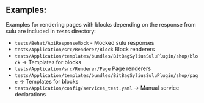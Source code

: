 ## Examples:

Examples for rendering pages with blocks depending on the response from sulu are included in `tests` directory:

- `tests/Behat/ApiResponseMock` - Mocked sulu responses
- `tests/Application/src/Renderer/Block` Block renderers
- `tests/Application/templates/bundles/BitBagSyliusSuluPlugin/shop/block` -> Templates for blocks
- `tests/Application/src/Renderer/Page` Page renderers
- `tests/Application/templates/bundles/BitBagSyliusSuluPlugin/shop/page` -> Templates for blocks
- `tests/Application/config/services_test.yaml` -> Manual service declarations

